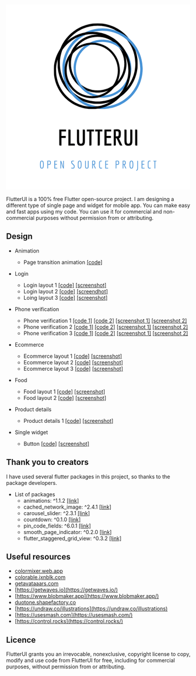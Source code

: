 ![Logo](https://raw.githubusercontent.com/Tjpatel16/flutterui/master/assets/images/logo.png)

FlutterUI is a 100% free Flutter open-source project. I am designing a different type of single page and widget for mobile app. You can make easy and fast apps using my code. You can use it for commercial and non-commercial purposes without permission from or attributing.
## Design

 - Animation
	 - Page transition animation [[code]](https://github.com/Tjpatel16/flutterui/blob/master/lib/ui/pages/animation/animation_page1.dart)
 - Login
	 - Login layout 1 [[code]](https://github.com/Tjpatel16/flutterui/blob/master/lib/ui/pages/login/login_layout1.dart) [[screenshot]](https://raw.githubusercontent.com/Tjpatel16/flutterui/master/assets/screenshot/login_layout1.jpg.jpg)
	 - Login layout 2 [[code]](https://github.com/Tjpatel16/flutterui/blob/master/lib/ui/pages/login/login_layout2.dart) [[screendhot]](https://raw.githubusercontent.com/Tjpatel16/flutterui/master/assets/screenshot/login_layout2.jpg.jpg)
	 - Loing layout 3 [[code]](https://github.com/Tjpatel16/flutterui/blob/master/lib/ui/pages/login/login_lauout3.dart) [[screenshot]](https://raw.githubusercontent.com/Tjpatel16/flutterui/master/assets/screenshot/login_layout3.jpg.jpg)

 - Phone verification
	 - Phone verification 1 [[code 1]](https://github.com/Tjpatel16/flutterui/blob/master/lib/ui/pages/phone_verification/phone_varification_layout1.dart) [[code 2]](https://github.com/Tjpatel16/flutterui/blob/master/lib/ui/pages/phone_verification/phone_varification_layout1_1.dart) [[screenshot 1]](https://raw.githubusercontent.com/Tjpatel16/flutterui/master/assets/screenshot/phone_verification1.jpg.jpg) [[screenshot 2]](https://raw.githubusercontent.com/Tjpatel16/flutterui/master/assets/screenshot/phone_verification1x1.jpg.jpg)
	 - Phone verification 2 [[code 1]](https://github.com/Tjpatel16/flutterui/blob/master/lib/ui/pages/phone_verification/phone_varification_layout2.dart) [[code 2]](https://github.com/Tjpatel16/flutterui/blob/master/lib/ui/pages/phone_verification/phone_varification_layout2_2.dart) [[screenshot 1]](https://raw.githubusercontent.com/Tjpatel16/flutterui/master/assets/screenshot/phone_verification2.jpg.jpg) [[screenshot 2]](https://raw.githubusercontent.com/Tjpatel16/flutterui/master/assets/screenshot/phone_verification2x2.jpg.jpg)
	 - Phone verification 3 [[code 1]](https://github.com/Tjpatel16/flutterui/blob/master/lib/ui/pages/phone_verification/phone_varification_layout3.dart) [[code 2]](https://github.com/Tjpatel16/flutterui/blob/master/lib/ui/pages/phone_verification/phone_varification_layout3_3.dart) [[screenshot 1]](https://raw.githubusercontent.com/Tjpatel16/flutterui/master/assets/screenshot/phone_verification3.jpg.jpg) [[screenshot 2]](https://raw.githubusercontent.com/Tjpatel16/flutterui/master/assets/screenshot/phone_verification3x3.jpg.jpg)

 - Ecommerce
	 - Ecommerce layout 1 [[code]](https://github.com/Tjpatel16/flutterui/blob/master/lib/ui/pages/ecommerce/ecommerce_layout1.dart) [[screenshot]](https://raw.githubusercontent.com/Tjpatel16/flutterui/master/assets/screenshot/ecommerce_layout1.jpg.jpg)
	 - Ecommerce layout 2 [[code]](https://github.com/Tjpatel16/flutterui/blob/master/lib/ui/pages/ecommerce/ecommerce_layout2.dart) [[screenshot]](https://raw.githubusercontent.com/Tjpatel16/flutterui/master/assets/screenshot/ecommerce_layout2.jpg)
	 - Ecommerce layout 3 [[code]](https://github.com/Tjpatel16/flutterui/blob/master/lib/ui/pages/ecommerce/ecommerce_layout3.dart) [[screenshot]](https://raw.githubusercontent.com/Tjpatel16/flutterui/master/assets/screenshot/ecommerce_layout3.jpg)

 - Food
	 - Food layout 1 [[code]](https://github.com/Tjpatel16/flutterui/blob/master/lib/ui/pages/food/food_layout1.dart) [[screenshot]](https://raw.githubusercontent.com/Tjpatel16/flutterui/master/assets/screenshot/food_layout1.jpg.jpg)
	 - Food layout 2 [[code]](https://github.com/Tjpatel16/flutterui/blob/master/lib/ui/pages/food/food_layout2.dart) [[screenshot]](https://raw.githubusercontent.com/Tjpatel16/flutterui/master/assets/screenshot/food_layout2.jpg)

 - Product details
	 - Product details 1 [[code]](https://github.com/Tjpatel16/flutterui/blob/master/lib/ui/pages/product_details/product_details1.dart) [[screenshot]](https://raw.githubusercontent.com/Tjpatel16/flutterui/master/assets/screenshot/product_details1.jpg.jpg)

 - Single widget
	 - Button [[code]](https://github.com/Tjpatel16/flutterui/blob/master/lib/ui/pages/single_widget/buttons.dart) [[screenshot]](https://raw.githubusercontent.com/Tjpatel16/flutterui/master/assets/screenshot/buttons.jpg)

## Thank you to creators
I have used several flutter packages in this project, so thanks to the package developers.

 - List of packages
	 - animations: ^1.1.2 [[link]](https://pub.dev/packages/animations)
	 - cached_network_image: ^2.4.1 [[link]](https://pub.dev/packages/cached_network_image)
	 - carousel_slider: ^2.3.1 [[link]](https://pub.dev/packages/carousel_slider)
	 - countdown: ^0.1.0 [[link]](https://pub.dev/packages/countdown)
	 - pin_code_fields: ^6.0.1 [[link]](https://pub.dev/packages/pin_code_fields)
	 - smooth_page_indicator: ^0.2.0 [[link]](https://pub.dev/packages/smooth_page_indicator)
	 - flutter_staggered_grid_view: ^0.3.2 [[link]](https://pub.dev/packages/flutter_staggered_grid_view)


## Useful resources
 - [colormixer.web.app](https://colormixer.web.app/02007115ff623007ff9bc91b64440301ffff7c5f55610300/Sunset)
 - [colorable.jxnblk.com](https://colorable.jxnblk.com/f4d095/072c67)
 - [getavataaars.com](https://getavataaars.com/?accessoriesType=Kurt&avatarStyle=Circle&clotheColor=Blue02&clotheType=Overall&eyeType=Surprised&eyebrowType=UnibrowNatural&facialHairColor=Red&facialHairType=BeardMedium&graphicType=Diamond&hairColor=SilverGray&hatColor=Black&mouthType=Smile&skinColor=Light&topType=ShortHairShortCurly)
 - [https://getwaves.io](https://getwaves.io/)
 - [https://www.blobmaker.app](https://www.blobmaker.app/)
 - [duotone.shapefactory.co](https://duotone.shapefactory.co/?f=00daff&t=2100ff&q=_)
 - [https://undraw.co/illustrations](https://undraw.co/illustrations)
 - [https://usesmash.com](https://usesmash.com/)
 - [https://control.rocks](https://control.rocks/)

## Licence
FlutterUI grants you an irrevocable, nonexclusive, copyright license to copy, modify and use code from FlutterUI for free, including for commercial purposes, without permission from or attributing.
